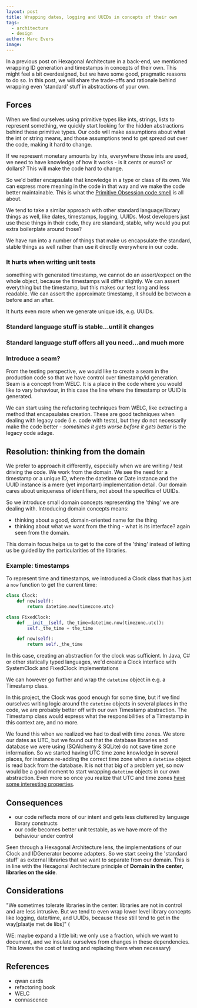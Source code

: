 ```yaml
---
layout: post
title: Wrapping dates, logging and UUIDs in concepts of their own
tags:
  - architecture
  - design
author: Marc Evers
image: 
---
```


In a previous post on Hexagonal Architecture in a back-end, we mentioned
wrapping ID generation and timestamps in concepts of their own. This might feel
a bit overdesigned, but we have some good, pragmatic reasons to do so. In this
post, we will share the trade-offs and rationale behind wrapping even 'standard'
stuff in abstractions of your own.

## Forces

When we find ourselves using primitive types like ints, strings, lists to
represent something, we quickly start looking for the hidden abstractions behind
these primitive types. Our code will make assumptions about what the int or
string means, and those assumptions tend to get spread out over the code, making it hard to change. 

If we represent monetary amounts by ints, everywhere those ints are used, we need to have knowledge of how it works - is it cents or euros? or dollars? This will make the code hard to change.

So we'd better encapsulate that knowledge in a type or class of
its own. We can express more meaning in the code in that way and we make the
code better maintainable. This is what the [Primitive Obsession code smell](https://www.thecodebuzz.com/awesome-code-primitive-obsession-code-smell-with-example/) is all about.

We tend to take a similar approach with other standard language/library things
as well, like dates, timestamps, logging, UUIDs. Most developers just use these
things in their code, they are standard, stable, why would you put extra
boilerplate around those?

We have run into a number of things that make us encapsulate the standard, stable things as well rather than use it directly everywhere in our code.

### It hurts when writing unit tests

something with generated timestamp, we cannot do an assert/expect on the whole object, because the timestamps will differ slightly. We can assert everything but the timestamp, but this makes our test long and less readable. We can assert the approximate timestamp, it should be between a before and an after.

It hurts even more when we generate unique ids, e.g. UUIDs.

### Standard language stuff is stable...until it changes

### Standard language stuff offers all you need...and much more


### Introduce a seam?

From the testing perspective, we would like to create a seam in the production
code so that we have control over timestamp/id generation. Seam is a concept from WELC. It is a place in the code where you would like to vary behaviour, in this case the line where the timestamp or UUID is generated.

We can start using the refactoring techniques from WELC, like extracting a
method that encapsulates creation. These are good techniques when dealing with
legacy code (i.e. code with tests), but they do not necessarily make the code
better - _sometimes it gets worse before it gets better_ is the legacy code
adage.

## Resolution: thinking from the domain

We prefer to approach it differently, especially when we are writing / test
driving the code. We work from the domain. We see the need for a timestamp or a
unique ID, where the datetime or Date instance and the UUID instance is a mere
(yet important) implementation detail. Our domain cares about uniqueness of
identifiers, not about the specifics of UUIDs.

So we introduce small domain concepts representing the 'thing' we are dealing with. Introducing domain concepts means:
- thinking about a good, domain-oriented name for the thing
- thinking about what we want from the thing - what is its interface? again seen from the domain.

This domain focus helps us to get to the core of the 'thing' instead of letting us be guided by the particularities of the libraries.

### Example: timestamps

To represent time and timestamps, we introduced a Clock class that has just a `now` function to get the current time:

```python
class Clock:
    def now(self):
        return datetime.now(timezone.utc) 

class FixedClock:
    def __init__(self, the_time=datetime.now(timezone.utc)):
        self._the_time = the_time

    def now(self):
        return self._the_time 
```
In this case, creating an abstraction for the clock was sufficient. In Java, C# or other statically typed languages, we'd create a Clock interface with SystemClock and FixedClock implementations

We can however go further and wrap the `datetime` object in e.g. a Timestamp class. 

In this project, the Clock was good enough for some time, but if we find ourselves
writing logic around the `datetime` objects in several places in the code, we are
probably better off with our own Timestamp abstraction. The Timestamp class
would express what the responsibilities of a Timestamp in this context are, and
no more.

We found this when we realized we had to deal with time zones. We store our
dates as UTC, but we found out that the database libraries and database we were
using (SQAlchemy & SQLite) do not save time zone information. So we started
having UTC time zone knowledge in several places, for instance re-adding the
correct time zone when a `datetime` object is read back from the database. It is
not that big of a problem yet, so now would be a good moment to start wrapping
`datetime` objects in our own abstraction. Even more so once you realize that UTC and time zones [have some interesting properties](https://codeblog.jonskeet.uk/2019/03/27/storing-utc-is-not-a-silver-bullet/).

## Consequences

- our code reflects more of our intent and gets less cluttered by language library constructs
- our code becomes better unit testable, as we have more of the behaviour under control

Seen through a Hexagonal Architecture lens, the implementations of our Clock and
IDGenerator become adapters. So we start seeing the 'standard stuff' as external
libraries that we want to separate from our domain. This is in line with the
Hexagonal Architecture principle of **Domain in the center, libraries on the
side**.

## Considerations

"We sometimes tolerate libraries in the center: libraries are not in control and are less intrusive. But we tend to even wrap lower level library concepts like logging, date/time, and UUIDs, because these still tend to get in the way[plaatje met de libs]" (
  
  WE: maybe expand a little bit: we only use a fraction, which we want to document, and we insulate ourselves from changes in these dependencies. This lowers the cost of testing and replacing them when necessary)


## References

- qwan cards
- refactoring book
- WELC
- connascence
